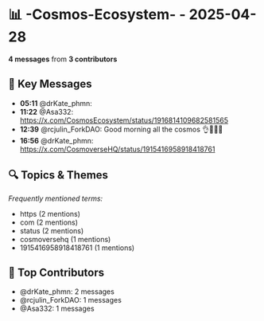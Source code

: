 # 📊 -Cosmos-Ecosystem- - 2025-04-28
**4 messages** from **3 contributors**

## 💬 Key Messages
- **05:11** @drKate_phmn: 
- **11:22** @Asa332: https://x.com/CosmosEcosystem/status/1916814109682581565
- **12:39** @rcjulin_ForkDAO: Good morning all the cosmos  👌🧉💡🌐
- **16:56** @drKate_phmn: https://x.com/CosmoverseHQ/status/1915416958918418761

## 🔍 Topics & Themes
*Frequently mentioned terms:*
- https (2 mentions)
- com (2 mentions)
- status (2 mentions)
- cosmoversehq (1 mentions)
- 1915416958918418761 (1 mentions)

## 👥 Top Contributors
- @drKate_phmn: 2 messages
- @rcjulin_ForkDAO: 1 messages
- @Asa332: 1 messages